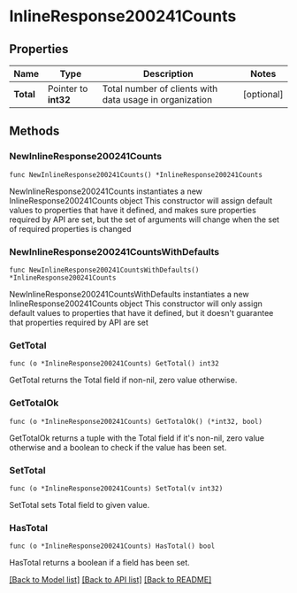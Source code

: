 # InlineResponse200241Counts

## Properties

Name | Type | Description | Notes
------------ | ------------- | ------------- | -------------
**Total** | Pointer to **int32** | Total number of clients with data usage in organization | [optional] 

## Methods

### NewInlineResponse200241Counts

`func NewInlineResponse200241Counts() *InlineResponse200241Counts`

NewInlineResponse200241Counts instantiates a new InlineResponse200241Counts object
This constructor will assign default values to properties that have it defined,
and makes sure properties required by API are set, but the set of arguments
will change when the set of required properties is changed

### NewInlineResponse200241CountsWithDefaults

`func NewInlineResponse200241CountsWithDefaults() *InlineResponse200241Counts`

NewInlineResponse200241CountsWithDefaults instantiates a new InlineResponse200241Counts object
This constructor will only assign default values to properties that have it defined,
but it doesn't guarantee that properties required by API are set

### GetTotal

`func (o *InlineResponse200241Counts) GetTotal() int32`

GetTotal returns the Total field if non-nil, zero value otherwise.

### GetTotalOk

`func (o *InlineResponse200241Counts) GetTotalOk() (*int32, bool)`

GetTotalOk returns a tuple with the Total field if it's non-nil, zero value otherwise
and a boolean to check if the value has been set.

### SetTotal

`func (o *InlineResponse200241Counts) SetTotal(v int32)`

SetTotal sets Total field to given value.

### HasTotal

`func (o *InlineResponse200241Counts) HasTotal() bool`

HasTotal returns a boolean if a field has been set.


[[Back to Model list]](../README.md#documentation-for-models) [[Back to API list]](../README.md#documentation-for-api-endpoints) [[Back to README]](../README.md)


